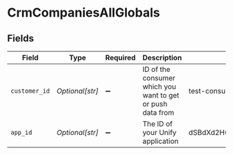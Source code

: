 # CrmCompaniesAllGlobals


## Fields

| Field                                                      | Type                                                       | Required                                                   | Description                                                | Example                                                    |
| ---------------------------------------------------------- | ---------------------------------------------------------- | ---------------------------------------------------------- | ---------------------------------------------------------- | ---------------------------------------------------------- |
| `customer_id`                                              | *Optional[str]*                                            | :heavy_minus_sign:                                         | ID of the consumer which you want to get or push data from | test-consumer                                              |
| `app_id`                                                   | *Optional[str]*                                            | :heavy_minus_sign:                                         | The ID of your Unify application                           | dSBdXd2H6Mqwfg0atXHXYcysLJE9qyn1VwBtXHX                    |